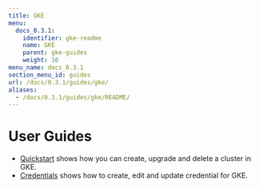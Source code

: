 ```yaml
---
title: GKE
menu:
  docs_0.3.1:
    identifier: gke-readme
    name: GKE
    parent: gke-guides
    weight: 10
menu_name: docs_0.3.1
section_menu_id: guides
url: /docs/0.3.1/guides/gke/
aliases:
  - /docs/0.3.1/guides/gke/README/
---
```


# User Guides

- [Quickstart](quickstart/README.md) shows how you can create, upgrade and delete a cluster in GKE.
- [Credentials](credentials/README.md) shows how to create, edit and update credential for GKE.
